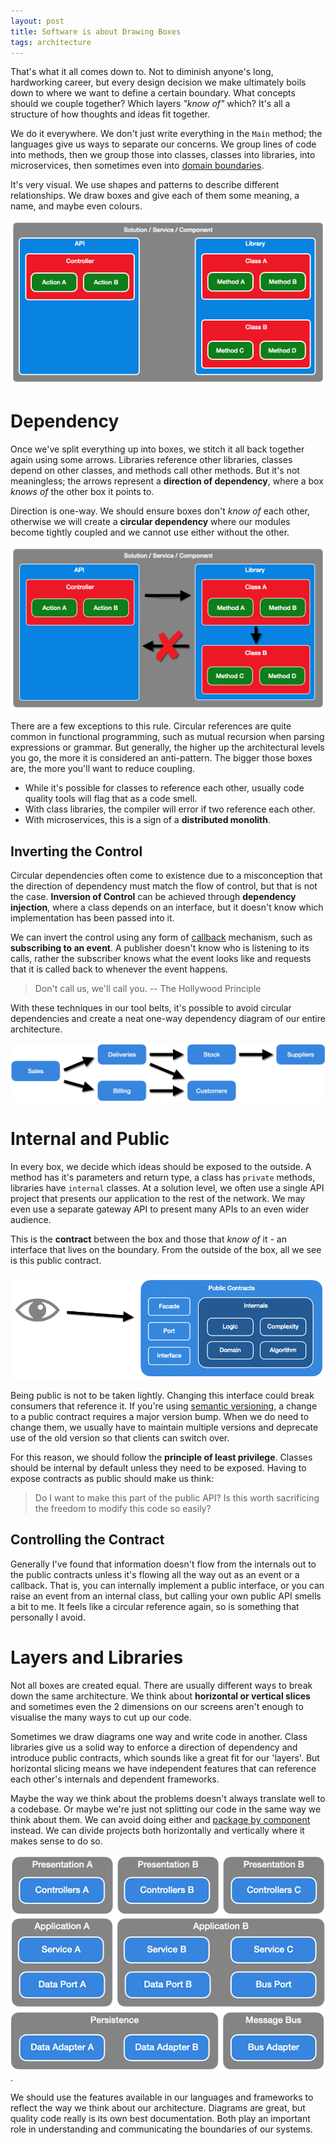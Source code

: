 ```yaml
---
layout: post
title: Software is about Drawing Boxes
tags: architecture
---
```


That's what it all comes down to. Not to diminish anyone's long, hardworking career, but every design decision we make ultimately boils down to where we want to define a certain boundary. What concepts should we couple together? Which layers *"know of"* which? It's all a structure of how thoughts and ideas fit together.

We do it everywhere. We don't just write everything in the `Main` method; the languages give us ways to separate our concerns. We group lines of code into methods, then we group those into classes, classes into libraries, into microservices, then sometimes even into [domain boundaries](/domain-driven-boundaries).

It's very visual. We use shapes and patterns to describe different relationships. We draw boxes and give each of them some meaning, a name, and maybe even colours.

![Boxes and Arrows](/images/diagrams/boxes-no-arrows.png)

# Dependency

Once we've split everything up into boxes, we stitch it all back together again using some arrows. Libraries reference other libraries, classes depend on other classes, and methods call other methods. But it's not meaningless; the arrows represent a **direction of dependency**, where a box *knows of* the other box it points to.

Direction is one-way. We should ensure boxes don't *know of* each other, otherwise we will create a **circular dependency** where our modules become tightly coupled and we cannot use either without the other.

![Boxes and Arrows](/images/diagrams/boxes-and-arrows.png)

There are a few exceptions to this rule. Circular references are quite common in functional programming, such as mutual recursion when parsing expressions or grammar. But generally, the higher up the architectural levels you go, the more it is considered an anti-pattern. The bigger those boxes are, the more you'll want to reduce coupling.

- While it's possible for classes to reference each other, usually code quality tools will flag that as a code smell.
- With class libraries, the compiler will error if two reference each other.
- With microservices, this is a sign of a **distributed monolith**.

## Inverting the Control

Circular dependencies often come to existence due to a misconception that the direction of dependency must match the flow of control, but that is not the case. **Inversion of Control** can be achieved through **dependency injection**, where a class depends on an interface, but it doesn't know which implementation has been passed into it.

We can invert the control using any form of [callback](https://en.wikipedia.org/wiki/Callback_(computer_programming)) mechanism, such as **subscribing to an event**. A publisher doesn't know who is listening to its calls, rather the subscriber knows what the event looks like and requests that it is called back to whenever the event happens.

> Don't call us, we'll call you.
> -- The Hollywood Principle

With these techniques in our tool belts, it's possible to avoid circular dependencies and create a neat one-way dependency diagram of our entire architecture.

![Microservices direction of dependency](/images/diagrams/microservices-direction.png)

# Internal and Public

In every box, we decide which ideas should be exposed to the outside. A method has it's parameters and return type, a class has `private` methods, libraries have `internal` classes. At a solution level, we often use a single API project that presents our application to the rest of the network. We may even use a separate gateway API to present many APIs to an even wider audience.

This is the **contract** between the box and those that *know of* it - an interface that lives on the boundary. From the outside of the box, all we see is this public contract.

![Public contracts](/images/diagrams/public-contracts.png)

Being public is not to be taken lightly. Changing this interface could break consumers that reference it. If you're using [semantic versioning](https://semver.org/), a change to a public contract requires a major version bump. When we do need to change them, we usually have to maintain multiple versions and deprecate use of the old version so that clients can switch over.

For this reason, we should follow the **principle of least privilege**. Classes should be internal by default unless they need to be exposed. Having to expose contracts as public should make us think:

> Do I want to make this part of the public API? Is this worth sacrificing the freedom to modify this code so easily?

## Controlling the Contract

Generally I've found that information doesn't flow from the internals out to the public contracts unless it's flowing all the way out as an event or a callback. That is, you can internally implement a public interface, or you can raise an event from an internal class, but calling your own public API smells a bit to me. It feels like a circular reference again, so is something that personally I avoid.

# Layers and Libraries

Not all boxes are created equal. There are usually different ways to break down the same architecture. We think about **horizontal or vertical slices** and sometimes even the 2 dimensions on our screens aren't enough to visualise the many ways to cut up our code.

Sometimes we draw diagrams one way and write code in another. Class libraries give us a solid way to enforce a direction of dependency and introduce public contracts, which sounds like a great fit for our 'layers'. But horizontal slicing means we have independent features that can reference each other's internals and dependent frameworks.

Maybe the way we think about the problems doesn't always translate well to a codebase.  Or maybe we're just not splitting our code in the same way we think about them. We can avoid doing either and [package by component](http://www.codingthearchitecture.com/2015/03/08/package_by_component_and_architecturally_aligned_testing.html) instead. We can divide projects both horizontally and vertically where it makes sense to do so.

![Package by component](/images/diagrams/package-by-component.png).

We should use the features available in our languages and frameworks to reflect the way we think about our architecture. Diagrams are great, but quality code really is its own best documentation. Both play an important role in understanding and communicating the boundaries of our systems.